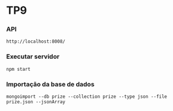 # TP9

### API
```
http://localhost:8008/
```

### Executar servidor
```
npm start
```

### Importação da base de dados
```
mongoimport --db prize --collection prize --type json --file prize.json --jsonArray
```